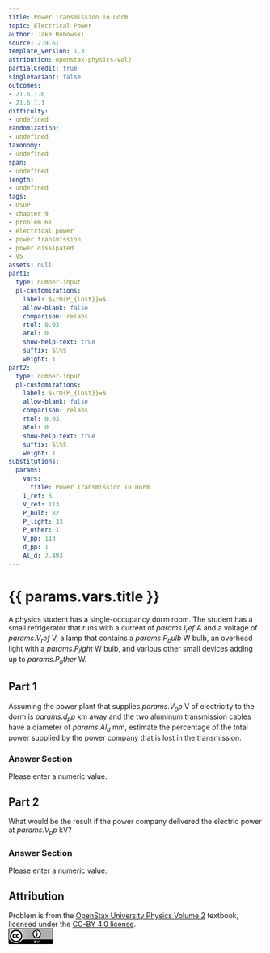 ```yaml
---
title: Power Transmission To Dorm
topic: Electrical Power
author: Jake Bobowski
source: 2.9.61
template_version: 1.3
attribution: openstax-physics-vol2
partialCredit: true
singleVariant: false
outcomes:
- 21.6.1.0
- 21.6.1.1
difficulty:
- undefined
randomization:
- undefined
taxonomy:
- undefined
span:
- undefined
length:
- undefined
tags:
- OSUP
- chapter 9
- problem 61
- electrical power
- power transmission
- power dissipated
- VS
assets: null
part1:
  type: number-input
  pl-customizations:
    label: $\rm{P_{lost}}=$
    allow-blank: false
    comparison: relabs
    rtol: 0.03
    atol: 0
    show-help-text: true
    suffix: $\%$
    weight: 1
part2:
  type: number-input
  pl-customizations:
    label: $\rm{P_{lost}}=$
    allow-blank: false
    comparison: relabs
    rtol: 0.03
    atol: 0
    show-help-text: true
    suffix: $\%$
    weight: 1
substitutions:
  params:
    vars:
      title: Power Transmission To Dorm
    I_ref: 5
    V_ref: 113
    P_bulb: 82
    P_light: 33
    P_other: 1
    V_pp: 113
    d_pp: 1
    Al_d: 7.493
---
```

# {{ params.vars.title }}
A physics student has a single-occupancy dorm room.
The student has a small refrigerator that runs with a current of ${{params.I_ref}}\textrm{ A}$ and a voltage of ${{params.V_ref}}\textrm{ V}$, a lamp that contains a ${{params.P_bulb}}\textrm{ W}$ bulb, an overhead light with a ${{params.P_light}}\textrm{ W}$ bulb, and various other small devices adding up to ${{params.P_other}}\textrm{ W}$.

## Part 1

Assuming the power plant that supplies ${{params.V_pp}}\textrm{ V}$ of electricity to the dorm is ${{params.d_pp}}\textrm{ km}$ away and the two aluminum transmission cables have a diameter of ${{params.Al_d}}\textrm{ mm}$, estimate the percentage of the total power supplied by the power company that is lost in the transmission.

### Answer Section

Please enter a numeric value.

## Part 2

What would be the result if the power company delivered the electric power at ${{params.V_pp}}\textrm{ kV}$?

### Answer Section

Please enter a numeric value.

## Attribution

Problem is from the [OpenStax University Physics Volume 2](https://openstax.org/details/books/university-physics-volume-2) textbook, licensed under the [CC-BY 4.0 license](https://creativecommons.org/licenses/by/4.0/).<br>![Image representing the Creative Commons 4.0 BY license.](https://raw.githubusercontent.com/firasm/bits/master/by.png)